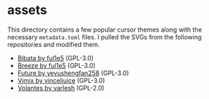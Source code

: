 # assets

This directory contains a few popular cursor themes along with the necessary
`metadata.toml` files. I pulled the SVGs from the following repositories and
modified them.

- [Bibata by ful1e5](https://github.com/ful1e5/Bibata_Cursor) (GPL-3.0)
- [Breeze by ful1e5](https://github.com/ful1e5/BreezeX_Cursor) (GPL-3.0)
- [Future by yeyushengfan258](https://github.com/yeyushengfan258/Future-cursors) (GPL-3.0)
- [Vimix by vinceliuice](https://github.com/vinceliuice/Vimix-cursors) (GPL-3.0)
- [Volantes by varlesh](https://github.com/varlesh/volantes-cursors) (GPL-2.0)
